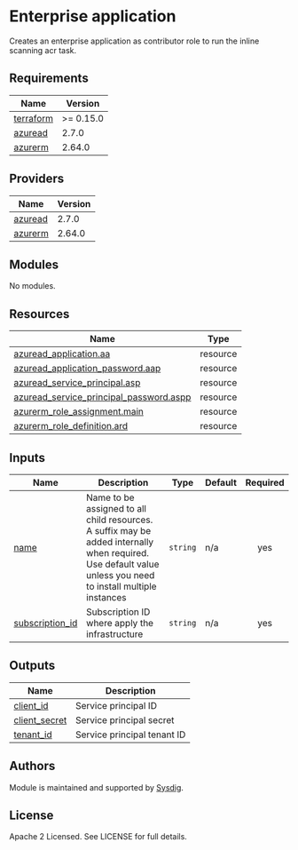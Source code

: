 
# Enterprise application

Creates an enterprise application as contributor role to run the inline scanning acr task.


<!-- BEGINNING OF PRE-COMMIT-TERRAFORM DOCS HOOK -->
## Requirements

| Name | Version |
|------|---------|
| <a name="requirement_terraform"></a> [terraform](#requirement\_terraform) | >= 0.15.0 |
| <a name="requirement_azuread"></a> [azuread](#requirement\_azuread) | 2.7.0 |
| <a name="requirement_azurerm"></a> [azurerm](#requirement\_azurerm) | 2.64.0 |

## Providers

| Name | Version |
|------|---------|
| <a name="provider_azuread"></a> [azuread](#provider\_azuread) | 2.7.0 |
| <a name="provider_azurerm"></a> [azurerm](#provider\_azurerm) | 2.64.0 |

## Modules

No modules.

## Resources

| Name | Type |
|------|------|
| [azuread_application.aa](https://registry.terraform.io/providers/hashicorp/azuread/2.7.0/docs/resources/application) | resource |
| [azuread_application_password.aap](https://registry.terraform.io/providers/hashicorp/azuread/2.7.0/docs/resources/application_password) | resource |
| [azuread_service_principal.asp](https://registry.terraform.io/providers/hashicorp/azuread/2.7.0/docs/resources/service_principal) | resource |
| [azuread_service_principal_password.aspp](https://registry.terraform.io/providers/hashicorp/azuread/2.7.0/docs/resources/service_principal_password) | resource |
| [azurerm_role_assignment.main](https://registry.terraform.io/providers/hashicorp/azurerm/2.64.0/docs/resources/role_assignment) | resource |
| [azurerm_role_definition.ard](https://registry.terraform.io/providers/hashicorp/azurerm/2.64.0/docs/resources/role_definition) | resource |

## Inputs

| Name | Description | Type | Default | Required |
|------|-------------|------|---------|:--------:|
| <a name="input_name"></a> [name](#input\_name) | Name to be assigned to all child resources. A suffix may be added internally when required. Use default value unless you need to install multiple instances | `string` | n/a | yes |
| <a name="input_subscription_id"></a> [subscription\_id](#input\_subscription\_id) | Subscription ID where apply the infrastructure | `string` | n/a | yes |

## Outputs

| Name | Description |
|------|-------------|
| <a name="output_client_id"></a> [client\_id](#output\_client\_id) | Service principal ID |
| <a name="output_client_secret"></a> [client\_secret](#output\_client\_secret) | Service principal secret |
| <a name="output_tenant_id"></a> [tenant\_id](#output\_tenant\_id) | Service principal tenant ID |
<!-- END OF PRE-COMMIT-TERRAFORM DOCS HOOK -->

## Authors

Module is maintained and supported by [Sysdig](https://sysdig.com).

## License

Apache 2 Licensed. See LICENSE for full details.
